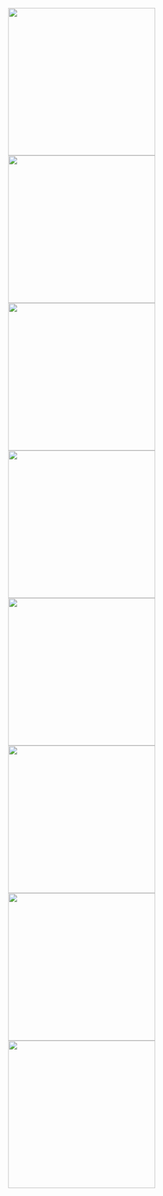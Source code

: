 [<img src="https://raw.githubusercontent.com/xavrr/test/master//PagesVideotex/subdir/.thumbnails/E.BIG.APPLE.png" width="300">](http://212.47.238.202/minitel/minitel-loader.html?url=https://raw.githubusercontent.com/xavrr/test/master//PagesVideotex/subdir/.thumbnails/E.BIG.APPLE.png.png)<BR>
[<img src="https://raw.githubusercontent.com/xavrr/test/master//PagesVideotex/subdir/.thumbnails/E.BIG.DEBUT.png" width="300">](http://212.47.238.202/minitel/minitel-loader.html?url=https://raw.githubusercontent.com/xavrr/test/master//PagesVideotex/subdir/.thumbnails/E.BIG.DEBUT.png.png)<BR>
[<img src="https://raw.githubusercontent.com/xavrr/test/master//PagesVideotex/subdir/.thumbnails/E.BIG.SCREEN2.png" width="300">](http://212.47.238.202/minitel/minitel-loader.html?url=https://raw.githubusercontent.com/xavrr/test/master//PagesVideotex/subdir/.thumbnails/E.BIG.SCREEN2.png.png)<BR>
[<img src="https://raw.githubusercontent.com/xavrr/test/master//PagesVideotex/subdir/.thumbnails/E.BIG.SCREEN_.png" width="300">](http://212.47.238.202/minitel/minitel-loader.html?url=https://raw.githubusercontent.com/xavrr/test/master//PagesVideotex/subdir/.thumbnails/E.BIG.SCREEN_.png.png)<BR>
[<img src="https://raw.githubusercontent.com/xavrr/test/master//PagesVideotex/subdir/.thumbnails/E.GILBERT1.png" width="300">](http://212.47.238.202/minitel/minitel-loader.html?url=https://raw.githubusercontent.com/xavrr/test/master//PagesVideotex/subdir/.thumbnails/E.GILBERT1.png.png)<BR>
[<img src="https://raw.githubusercontent.com/xavrr/test/master//PagesVideotex/subdir/.thumbnails/E.GILBERT2.png" width="300">](http://212.47.238.202/minitel/minitel-loader.html?url=https://raw.githubusercontent.com/xavrr/test/master//PagesVideotex/subdir/.thumbnails/E.GILBERT2.png.png)<BR>
[<img src="https://raw.githubusercontent.com/xavrr/test/master//PagesVideotex/subdir/.thumbnails/E.GILBERT3.png" width="300">](http://212.47.238.202/minitel/minitel-loader.html?url=https://raw.githubusercontent.com/xavrr/test/master//PagesVideotex/subdir/.thumbnails/E.GILBERT3.png.png)<BR>
[<img src="https://raw.githubusercontent.com/xavrr/test/master//PagesVideotex/subdir/.thumbnails/E.SPRINGTIME.png" width="300">](http://212.47.238.202/minitel/minitel-loader.html?url=https://raw.githubusercontent.com/xavrr/test/master//PagesVideotex/subdir/.thumbnails/E.SPRINGTIME.png.png)<BR>
